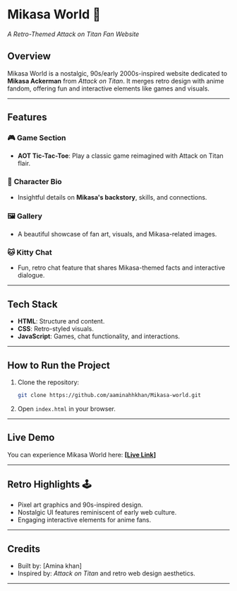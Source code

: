 # **Mikasa World 🌟**  
*A Retro-Themed Attack on Titan Fan Website*  

## **Overview**  
Mikasa World is a nostalgic, 90s/early 2000s-inspired website dedicated to **Mikasa Ackerman** from *Attack on Titan*. It merges retro design with anime fandom, offering fun and interactive elements like games and visuals.

---

## **Features**  
### 🎮 **Game Section**  
- **AOT Tic-Tac-Toe**: Play a classic game reimagined with Attack on Titan flair.  

### 📜 **Character Bio**  
- Insightful details on **Mikasa's backstory**, skills, and connections.  

### 🖼️ **Gallery**  
- A beautiful showcase of fan art, visuals, and Mikasa-related images.  

### 🐱 **Kitty Chat**  
- Fun, retro chat feature that shares Mikasa-themed facts and interactive dialogue.  

---

## **Tech Stack**  
- **HTML**: Structure and content.  
- **CSS**: Retro-styled visuals.  
- **JavaScript**: Games, chat functionality, and interactions.  

---

## **How to Run the Project**  
1. Clone the repository:  
   ```bash
   git clone https://github.com/aaminahhkhan/Mikasa-world.git
   ```  
2. Open `index.html` in your browser.  

---

## **Live Demo**  
You can experience Mikasa World here: **[[Live Link](https://aaminahhkhan.github.io/Mikasa-world/)]**  

---

## **Retro Highlights 🕹️**  
- Pixel art graphics and 90s-inspired design.  
- Nostalgic UI features reminiscent of early web culture.  
- Engaging interactive elements for anime fans.  

---

## **Credits**  
- Built by: [Amina khan]  
- Inspired by: *Attack on Titan* and retro web design aesthetics.  

---
